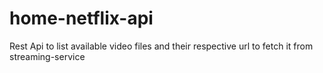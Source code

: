 # home-netflix-api

Rest Api to list available video files and their respective url to fetch it from streaming-service
